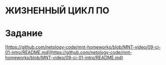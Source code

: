# ЖИЗНЕННЫЙ ЦИКЛ ПО





# Задание
[https://github.com/netology-code/mnt-homeworks/blob/MNT-video/09-ci-01-intro/README.md](https://github.com/netology-code/mnt-homeworks/blob/MNT-video/09-ci-01-intro/README.md)

